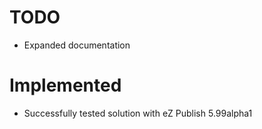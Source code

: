 TODO
====

* Expanded documentation

Implemented
====

* Successfully tested solution with eZ Publish 5.99alpha1
